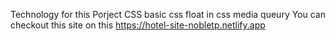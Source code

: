 Technology for this Porject
CSS
basic css
float in css
media queury
You can checkout this site on this https://hotel-site-nobletp.netlify.app
